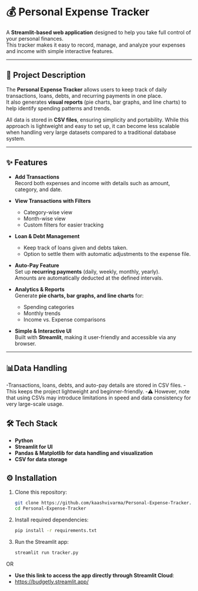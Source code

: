 # 💰 Personal Expense Tracker

A **Streamlit-based web application** designed to help you take full control of your personal finances.  
This tracker makes it easy to record, manage, and analyze your expenses and income with simple interactive features.  

---

## 🚀 Project Description
The **Personal Expense Tracker** allows users to keep track of daily transactions, loans, debts, and recurring payments in one place.  
It also generates **visual reports** (pie charts, bar graphs, and line charts) to help identify spending patterns and trends.  

All data is stored in **CSV files**, ensuring simplicity and portability. While this approach is lightweight and easy to set up, it can become less scalable when handling very large datasets compared to a traditional database system.

---

## ✨ Features
- **Add Transactions**  
  Record both expenses and income with details such as amount, category, and date.

- **View Transactions with Filters**  
  - Category-wise view  
  - Month-wise view  
  - Custom filters for easier tracking  

- **Loan & Debt Management**  
  - Keep track of loans given and debts taken.  
  - Option to settle them with automatic adjustments to the expense file.  

- **Auto-Pay Feature**  
  Set up **recurring payments** (daily, weekly, monthly, yearly).  
  Amounts are automatically deducted at the defined intervals.  

- **Analytics & Reports**  
  Generate **pie charts, bar graphs, and line charts** for:  
  - Spending categories  
  - Monthly trends  
  - Income vs. Expense comparisons  

- **Simple & Interactive UI**  
  Built with **Streamlit**, making it user-friendly and accessible via any browser.  

---
## 📊Data Handling
-Transactions, loans, debts, and auto-pay details are stored in CSV files.
-This keeps the project lightweight and beginner-friendly.
-⚠️ However, note that using CSVs may introduce limitations in speed and data consistency for very large-scale usage.

## 🛠️ Tech Stack
- **Python**
- **Streamlit for UI**
- **Pandas & Matplotlib for data handling and visualization**
- **CSV for data storage**

## ⚙️ Installation

1. Clone this repository:
    ```bash
   git clone https://github.com/kaashvivarma/Personal-Expense-Tracker.git
   cd Personal-Expense-Tracker
2. Install required dependencies:
    ```bash
    pip install -r requirements.txt
3. Run the Streamlit app:
    ```bash
    streamlit run tracker.py

OR
- **Use this link to access the app directly through Streamlit Cloud**:
- https://budgetly.streamlit.app/